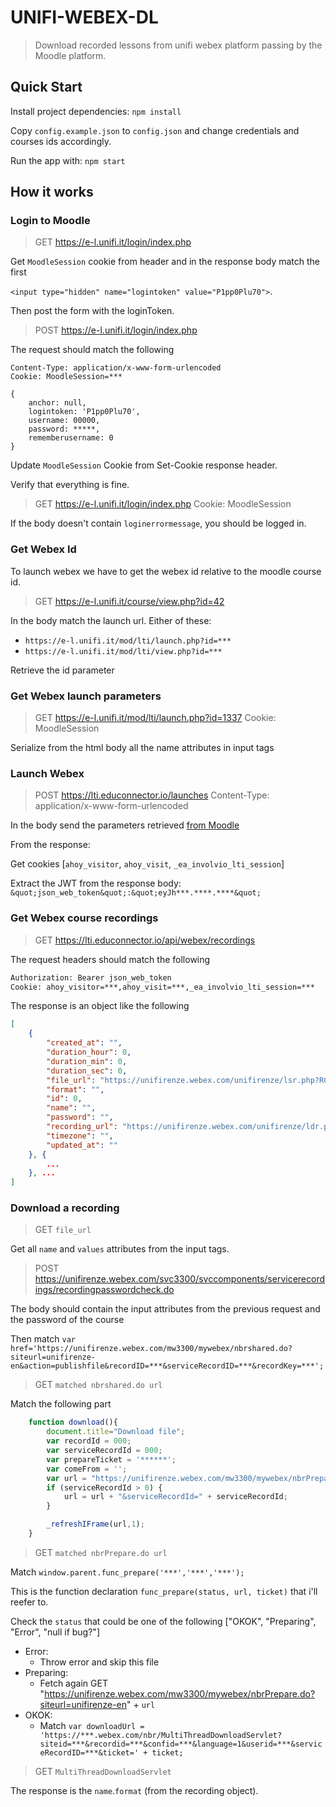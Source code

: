 # UNIFI-WEBEX-DL

> Download recorded lessons from unifi webex platform passing by the Moodle platform.

## Quick Start

Install project dependencies: `npm install`

Copy `config.example.json` to `config.json` and change credentials and courses ids accordingly.

Run the app with: `npm start`

## How it works

### Login to Moodle

> GET <https://e-l.unifi.it/login/index.php>

Get `MoodleSession` cookie from header and in the response body match the first

`<input type="hidden" name="logintoken" value="P1pp0Plu70">`.

Then post the form with the loginToken.

> POST <https://e-l.unifi.it/login/index.php>

The request should match the following

```http
Content-Type: application/x-www-form-urlencoded
Cookie: MoodleSession=***

{
    anchor: null,
    logintoken: 'P1pp0Plu70',
    username: 00000,
    password: *****,
    rememberusername: 0
}
```

Update `MoodleSession` Cookie from Set-Cookie response header.

Verify that everything is fine.

> GET <https://e-l.unifi.it/login/index.php>
> Cookie: MoodleSession

If the body doesn't contain `loginerrormessage`, you should be logged in.

### Get Webex Id

To launch webex we have to get the webex id relative to the moodle course id.

> GET <https://e-l.unifi.it/course/view.php?id=42>

In the body match the launch url. Either of these:

- `https://e-l.unifi.it/mod/lti/launch.php?id=***`
- `https://e-l.unifi.it/mod/lti/view.php?id=***`

Retrieve the id parameter

### Get Webex launch parameters

> GET <https://e-l.unifi.it/mod/lti/launch.php?id=1337>
> Cookie: MoodleSession

Serialize from the html body all the name attributes in input tags

### Launch Webex

> POST <https://lti.educonnector.io/launches>
> Content-Type: application/x-www-form-urlencoded

In the body send the parameters retrieved [from Moodle](#get-webex-launch-parameters)

From the response:

Get cookies [`ahoy_visitor`, `ahoy_visit`, `_ea_involvio_lti_session`]

Extract the JWT from the response body:
`&quot;json_web_token&quot;:&quot;eyJh***.****.****&quot;`

### Get Webex course recordings

> GET <https://lti.educonnector.io/api/webex/recordings>

The request headers should match the following

```html
Authorization: Bearer json_web_token
Cookie: ahoy_visitor=***,ahoy_visit=***,_ea_involvio_lti_session=***
```

The response is an object like the following

```json
[
    {
        "created_at": "",
        "duration_hour": 0,
        "duration_min": 0,
        "duration_sec": 0,
        "file_url": "https://unifirenze.webex.com/unifirenze/lsr.php?RCID=******",
        "format": "",
        "id": 0,
        "name": "",
        "password": "",
        "recording_url": "https://unifirenze.webex.com/unifirenze/ldr.php?RCID=******",
        "timezone": "",
        "updated_at": ""
    }, {
        ...
    }, ...
]
```

### Download a recording

> GET `file_url`

Get all `name` and `values` attributes from the input tags.

> POST <https://unifirenze.webex.com/svc3300/svccomponents/servicerecordings/recordingpasswordcheck.do>

The body should contain the input attributes from the previous request and the password of the course

Then match `var href='https://unifirenze.webex.com/mw3300/mywebex/nbrshared.do?siteurl=unifirenze-en&action=publishfile&recordID=***&serviceRecordID=***&recordKey=***';`

> GET `matched nbrshared.do url`

Match the following part

```js
    function download(){
        document.title="Download file";
        var recordId = 000;
        var serviceRecordId = 000;
        var prepareTicket = '******';
        var comeFrom = '';
        var url = "https://unifirenze.webex.com/mw3300/mywebex/nbrPrepare.do?siteurl=unifirenze-en" + "&recordid=" + recordId+"&prepareTicket=" + prepareTicket;
        if (serviceRecordId > 0) {
            url = url + "&serviceRecordId=" + serviceRecordId;
        }

        _refreshIFrame(url,1);
    }
```

> GET `matched nbrPrepare.do url`

Match `window.parent.func_prepare('***','***','***');`

This is the function declaration `func_prepare(status, url, ticket)` that i'll reefer to.

Check the `status` that could be one of the following ["OKOK", "Preparing", "Error", "null if bug?"]

- Error:
  - Throw error and skip this file
- Preparing:
  - Fetch again GET "https://unifirenze.webex.com/mw3300/mywebex/nbrPrepare.do?siteurl=unifirenze-en" + `url`
- OKOK:
  - Match `var downloadUrl = 'https://***.webex.com/nbr/MultiThreadDownloadServlet?siteid=***&recordid=***&confid=***&language=1&userid=***&serviceRecordID=***&ticket=' + ticket;`

> GET `MultiThreadDownloadServlet`

The response is the `name`.`format` (from the recording object).
